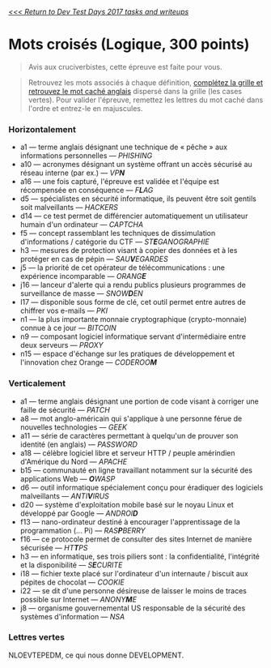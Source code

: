 _[<<< Return to Dev Test Days 2017 tasks and writeups](/2017-devtestdays)_
# Mots croisés (Logique, 300 points)

>Avis aux cruciverbistes, cette épreuve est faite pour vous.

>Retrouvez les mots associés à chaque définition, [complétez la grille et retrouvez le mot caché anglais](mots_croises.png) dispersé dans la grille (les cases vertes). Pour valider l'épreuve, remettez les lettres du mot caché dans l'ordre et entrez-le en majuscules.

### Horizontalement

* a1 — terme anglais désignant une technique de « pêche » aux informations personnelles — _PHISHING_
* a10 — acronymes désignant un système offrant un accès sécurisé au réseau interne (par ex.) — _VP**N**_
* a16 — une fois capturé, l'épreuve est validée et l'équipe est récompensée en conséquence — _F**L**AG_
* d5 — spécialistes en sécurité informatique, ils peuvent être soit gentils soit malveillants — _HACKERS_
* d14 — ce test permet de différencier automatiquement un utilisateur humain d'un ordinateur — _CAPTCHA_
* f5 — concept rassemblant les techniques de dissimulation d'informations / catégorie du CTF — _ST**E**GANOGRAPHIE_
* h3 — mesures de protection visant à copier des données et à les protéger en cas de pépin — _SAU**V**EGARDES_
* j5 — la priorité de cet opérateur de télécommunications : une expérience incomparable — _ORANG**E**_
* j16 — lanceur d'alerte qui a rendu publics plusieurs programmes de surveillance de masse — _SNOW**D**EN_
* l17 — disponible sous forme de clé, cet outil permet entre autres de chiffrer vos e-mails — _PKI_
* n1 — la plus importante monnaie cryptographique (crypto-monnaie) connue à ce jour — _BITCOIN_
* n9 — composant logiciel informatique servant d'intermédiaire entre deux serveurs — _PROXY_
* n15 — espace d'échange sur les pratiques de développement et l'innovation chez Orange — _CODEROO**M**_

### Verticalement

* a1 — terme anglais désignant une portion de code visant à corriger une faille de sécurité — _PATCH_
* a8 — mot anglo-américain qui s'applique à une personne férue de nouvelles technologies — _GEEK_
* a11 — série de caractères permettant à quelqu'un de prouver son identité (en anglais) — _PASSWORD_
* a18 — célèbre logiciel libre et serveur HTTP / peuple amérindien d'Amérique du Nord — _APACHE_
* b15 — communauté en ligne travaillant notamment sur la sécurité des applications Web — _**O**WASP_
* d6 — outil informatique spécialement conçu pour éradiquer des logiciels malveillants — _ANTI**V**IRUS_
* d20 — système d'exploitation mobile basé sur le noyau Linux et développé par Google — _ANDROI**D**_
* f13 — nano-ordinateur destiné à encourager l'apprentissage de la programmation (... Pi) — _RAS**P**BERRY_
* f16 — ce protocole permet de consulter des sites Internet de manière sécurisée — _HT**T**PS_
* h3 — en informatique, ses trois piliers sont : la confidentialité, l'intégrité et la disponibilité — _S**E**CURITE_
* i18 — fichier texte placé sur l'ordinateur d'un internaute / biscuit aux pépites de chocolat — _COOKIE_
* i22 — se dit d'une personne désireuse de laisser le moins de traces possible sur Internet — _ANONY**M**E_
* j8 — organisme gouvernemental US responsable de la sécurité des systèmes d'information — _NSA_

### Lettres vertes

NLOEVTEPEDM, ce qui nous donne DEVELOPMENT.
